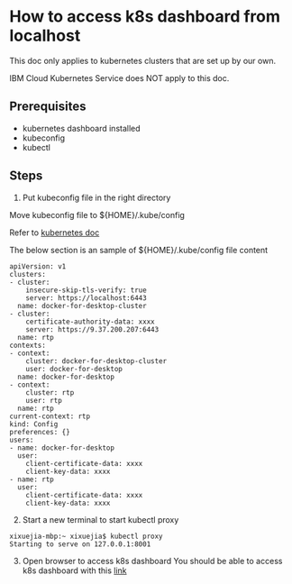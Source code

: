# How to access k8s dashboard from localhost

This doc only applies to kubernetes clusters that are set up by our own.

IBM Cloud Kubernetes Service does NOT apply to this doc.

## Prerequisites
- kubernetes dashboard installed
- kubeconfig
- kubectl

## Steps
1. Put kubeconfig file in the right directory

Move kubeconfig file to ${HOME}/.kube/config

Refer to [kubernetes doc](https://kubernetes.io/docs/concepts/configuration/organize-cluster-access-kubeconfig/)

The below section is an sample of ${HOME}/.kube/config file content
```
apiVersion: v1
clusters:
- cluster:
    insecure-skip-tls-verify: true
    server: https://localhost:6443
  name: docker-for-desktop-cluster
- cluster:
    certificate-authority-data: xxxx
    server: https://9.37.200.207:6443
  name: rtp
contexts:
- context:
    cluster: docker-for-desktop-cluster
    user: docker-for-desktop
  name: docker-for-desktop
- context:
    cluster: rtp
    user: rtp
  name: rtp
current-context: rtp
kind: Config
preferences: {}
users:
- name: docker-for-desktop
  user:
    client-certificate-data: xxxx
    client-key-data: xxxx
- name: rtp
  user:
    client-certificate-data: xxxx
    client-key-data: xxxx
```

2. Start a new terminal to start kubectl proxy
```shell
xixuejia-mbp:~ xixuejia$ kubectl proxy
Starting to serve on 127.0.0.1:8001
```
3. Open browser to access k8s dashboard
You should be able to access k8s dashboard with this [link](http://localhost:8001/api/v1/namespaces/kube-system/services/https:kubernetes-dashboard:/proxy/#!/overview?namespace=default)